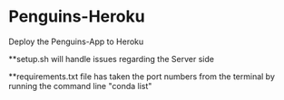# Penguins-Heroku
Deploy the Penguins-App to Heroku

**setup.sh will handle issues regarding the Server side

**requirements.txt file has taken the port numbers from the terminal by running the command line "conda list"
